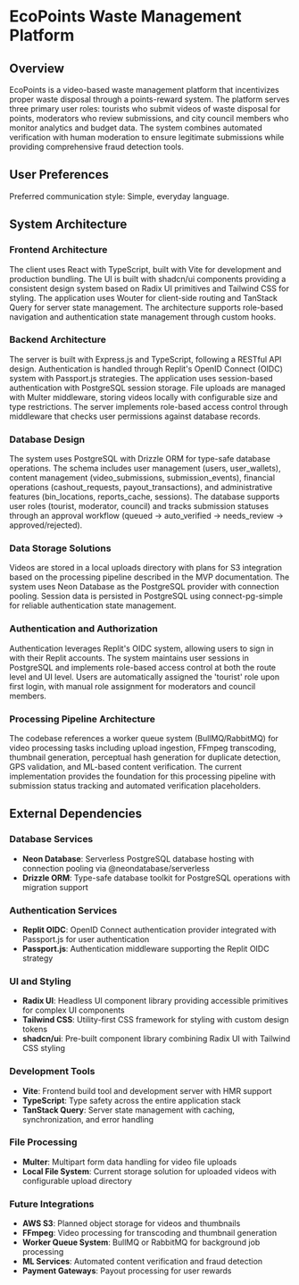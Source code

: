 # EcoPoints Waste Management Platform

## Overview

EcoPoints is a video-based waste management platform that incentivizes proper waste disposal through a points-reward system. The platform serves three primary user roles: tourists who submit videos of waste disposal for points, moderators who review submissions, and city council members who monitor analytics and budget data. The system combines automated verification with human moderation to ensure legitimate submissions while providing comprehensive fraud detection tools.

## User Preferences

Preferred communication style: Simple, everyday language.

## System Architecture

### Frontend Architecture
The client uses React with TypeScript, built with Vite for development and production bundling. The UI is built with shadcn/ui components providing a consistent design system based on Radix UI primitives and Tailwind CSS for styling. The application uses Wouter for client-side routing and TanStack Query for server state management. The architecture supports role-based navigation and authentication state management through custom hooks.

### Backend Architecture
The server is built with Express.js and TypeScript, following a RESTful API design. Authentication is handled through Replit's OpenID Connect (OIDC) system with Passport.js strategies. The application uses session-based authentication with PostgreSQL session storage. File uploads are managed with Multer middleware, storing videos locally with configurable size and type restrictions. The server implements role-based access control through middleware that checks user permissions against database records.

### Database Design
The system uses PostgreSQL with Drizzle ORM for type-safe database operations. The schema includes user management (users, user_wallets), content management (video_submissions, submission_events), financial operations (cashout_requests, payout_transactions), and administrative features (bin_locations, reports_cache, sessions). The database supports user roles (tourist, moderator, council) and tracks submission statuses through an approval workflow (queued → auto_verified → needs_review → approved/rejected).

### Data Storage Solutions
Videos are stored in a local uploads directory with plans for S3 integration based on the processing pipeline described in the MVP documentation. The system uses Neon Database as the PostgreSQL provider with connection pooling. Session data is persisted in PostgreSQL using connect-pg-simple for reliable authentication state management.

### Authentication and Authorization
Authentication leverages Replit's OIDC system, allowing users to sign in with their Replit accounts. The system maintains user sessions in PostgreSQL and implements role-based access control at both the route level and UI level. Users are automatically assigned the 'tourist' role upon first login, with manual role assignment for moderators and council members.

### Processing Pipeline Architecture
The codebase references a worker queue system (BullMQ/RabbitMQ) for video processing tasks including upload ingestion, FFmpeg transcoding, thumbnail generation, perceptual hash generation for duplicate detection, GPS validation, and ML-based content verification. The current implementation provides the foundation for this processing pipeline with submission status tracking and automated verification placeholders.

## External Dependencies

### Database Services
- **Neon Database**: Serverless PostgreSQL database hosting with connection pooling via @neondatabase/serverless
- **Drizzle ORM**: Type-safe database toolkit for PostgreSQL operations with migration support

### Authentication Services
- **Replit OIDC**: OpenID Connect authentication provider integrated with Passport.js for user authentication
- **Passport.js**: Authentication middleware supporting the Replit OIDC strategy

### UI and Styling
- **Radix UI**: Headless UI component library providing accessible primitives for complex UI components
- **Tailwind CSS**: Utility-first CSS framework for styling with custom design tokens
- **shadcn/ui**: Pre-built component library combining Radix UI with Tailwind CSS styling

### Development Tools
- **Vite**: Frontend build tool and development server with HMR support
- **TypeScript**: Type safety across the entire application stack
- **TanStack Query**: Server state management with caching, synchronization, and error handling

### File Processing
- **Multer**: Multipart form data handling for video file uploads
- **Local File System**: Current storage solution for uploaded videos with configurable upload directory

### Future Integrations
- **AWS S3**: Planned object storage for videos and thumbnails
- **FFmpeg**: Video processing for transcoding and thumbnail generation
- **Worker Queue System**: BullMQ or RabbitMQ for background job processing
- **ML Services**: Automated content verification and fraud detection
- **Payment Gateways**: Payout processing for user rewards